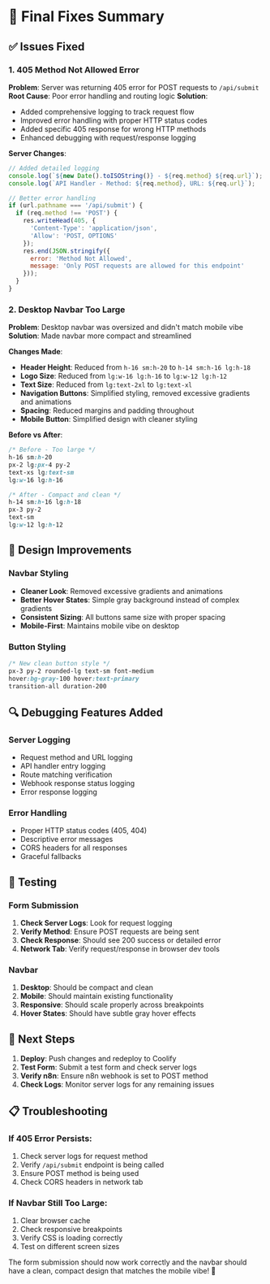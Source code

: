 # 🔧 Final Fixes Summary

## ✅ Issues Fixed

### 1. **405 Method Not Allowed Error**
**Problem**: Server was returning 405 error for POST requests to `/api/submit`
**Root Cause**: Poor error handling and routing logic
**Solution**:
- Added comprehensive logging to track request flow
- Improved error handling with proper HTTP status codes
- Added specific 405 response for wrong HTTP methods
- Enhanced debugging with request/response logging

**Server Changes**:
```javascript
// Added detailed logging
console.log(`${new Date().toISOString()} - ${req.method} ${req.url}`);
console.log(`API Handler - Method: ${req.method}, URL: ${req.url}`);

// Better error handling
if (url.pathname === '/api/submit') {
  if (req.method !== 'POST') {
    res.writeHead(405, { 
      'Content-Type': 'application/json',
      'Allow': 'POST, OPTIONS'
    });
    res.end(JSON.stringify({ 
      error: 'Method Not Allowed',
      message: 'Only POST requests are allowed for this endpoint'
    }));
  }
}
```

### 2. **Desktop Navbar Too Large**
**Problem**: Desktop navbar was oversized and didn't match mobile vibe
**Solution**: Made navbar more compact and streamlined

**Changes Made**:
- **Header Height**: Reduced from `h-16 sm:h-20` to `h-14 sm:h-16 lg:h-18`
- **Logo Size**: Reduced from `lg:w-16 lg:h-16` to `lg:w-12 lg:h-12`
- **Text Size**: Reduced from `lg:text-2xl` to `lg:text-xl`
- **Navigation Buttons**: Simplified styling, removed excessive gradients and animations
- **Spacing**: Reduced margins and padding throughout
- **Mobile Button**: Simplified design with cleaner styling

**Before vs After**:
```css
/* Before - Too large */
h-16 sm:h-20
px-2 lg:px-4 py-2
text-xs lg:text-sm
lg:w-16 lg:h-16

/* After - Compact and clean */
h-14 sm:h-16 lg:h-18
px-3 py-2
text-sm
lg:w-12 lg:h-12
```

## 🎨 Design Improvements

### Navbar Styling
- **Cleaner Look**: Removed excessive gradients and animations
- **Better Hover States**: Simple gray background instead of complex gradients
- **Consistent Sizing**: All buttons same size with proper spacing
- **Mobile-First**: Maintains mobile vibe on desktop

### Button Styling
```css
/* New clean button style */
px-3 py-2 rounded-lg text-sm font-medium
hover:bg-gray-100 hover:text-primary
transition-all duration-200
```

## 🔍 Debugging Features Added

### Server Logging
- Request method and URL logging
- API handler entry logging
- Route matching verification
- Webhook response status logging
- Error response logging

### Error Handling
- Proper HTTP status codes (405, 404)
- Descriptive error messages
- CORS headers for all responses
- Graceful fallbacks

## 🧪 Testing

### Form Submission
1. **Check Server Logs**: Look for request logging
2. **Verify Method**: Ensure POST requests are being sent
3. **Check Response**: Should see 200 success or detailed error
4. **Network Tab**: Verify request/response in browser dev tools

### Navbar
1. **Desktop**: Should be compact and clean
2. **Mobile**: Should maintain existing functionality
3. **Responsive**: Should scale properly across breakpoints
4. **Hover States**: Should have subtle gray hover effects

## 🚀 Next Steps

1. **Deploy**: Push changes and redeploy to Coolify
2. **Test Form**: Submit a test form and check server logs
3. **Verify n8n**: Ensure n8n webhook is set to POST method
4. **Check Logs**: Monitor server logs for any remaining issues

## 📋 Troubleshooting

### If 405 Error Persists:
1. Check server logs for request method
2. Verify `/api/submit` endpoint is being called
3. Ensure POST method is being used
4. Check CORS headers in network tab

### If Navbar Still Too Large:
1. Clear browser cache
2. Check responsive breakpoints
3. Verify CSS is loading correctly
4. Test on different screen sizes

The form submission should now work correctly and the navbar should have a clean, compact design that matches the mobile vibe! 🎉